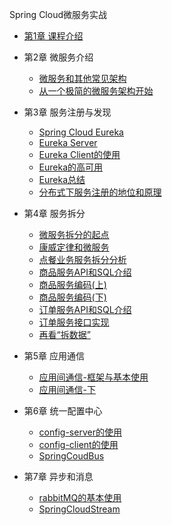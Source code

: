 Spring Cloud微服务实战

* [第1章 课程介绍](/chapter/imooc/spring_cloud/introduce.md)
* 第2章 微服务介绍
  - [微服务和其他常见架构](/chapter/imooc/spring_cloud/microservice/微服务和其他常见架构.md)
  - [从一个极简的微服务架构开始](/chapter/imooc/spring_cloud/microservice/从一个极简的微服务架构开始.md)
* 第3章 服务注册与发现
  - [Spring Cloud Eureka](/chapter/imooc/spring_cloud/register_discovery/spring_cloud_eureka.md)
  - [Eureka Server](/chapter/imooc/spring_cloud/register_discovery/eureka_server.md)
  - [Eureka Client的使用](/chapter/imooc/spring_cloud/register_discovery/eureka_client.md)
  - [Eureka的高可用](/chapter/imooc/spring_cloud/register_discovery/eureka_high_availability.md)
  - [Eureka总结](/chapter/imooc/spring_cloud/register_discovery/eureka_summarize.md)
  - [分布式下服务注册的地位和原理](/chapter/imooc/spring_cloud/register_discovery/分布式下服务注册的地位和原理.md)

* 第4章 服务拆分
  - [微服务拆分的起点](/chapter/imooc/spring_cloud/service_split/微服务拆分的起点.md)
  - [康威定律和微服务](/chapter/imooc/spring_cloud/service_split/康威定律和微服务.md)
  - [点餐业务服务拆分分析](/chapter/imooc/spring_cloud/service_split/点餐业务服务拆分分析.md)
  - [商品服务API和SQL介绍](/chapter/imooc/spring_cloud/service_split/商品服务API和SQL介绍.md)
  - [商品服务编码(上)](/chapter/imooc/spring_cloud/service_split/商品服务编码上.md)
  - [商品服务编码(下)](/chapter/imooc/spring_cloud/service_split/商品服务编码下.md)
  - [订单服务API和SQL介绍](/chapter/imooc/spring_cloud/service_split/订单服务API和SQL介绍.md)
  - [订单服务接口实现](/chapter/imooc/spring_cloud/service_split/订单服务接口实现.md)
  - [再看“拆数据”](/chapter/imooc/spring_cloud/service_split/再看“拆数据”.md)

* 第5章 应用通信
  - [应用间通信-框架与基本使用](/chapter/imooc/spring_cloud/communication/index.md)
  - [应用间通信-下](/chapter/imooc/spring_cloud/communication/应用间通信-下.md)
* 第6章 统一配置中心
  - [config-server的使用](/chapter/imooc/spring_cloud/config_center/config_server.md)
  - [config-client的使用](/chapter/imooc/spring_cloud/config_center/config_client.md)
  - [SpringCoudBus](/chapter/imooc/spring_cloud/config_center/bus.md)
* 第7章 异步和消息
  - [rabbitMQ的基本使用](/chapter/imooc/spring_cloud/asyn_msg/rabbitMQ.md)
  - [SpringCloudStream](/chapter/imooc/spring_cloud/asyn_msg/spring_cloud_stream.md)
